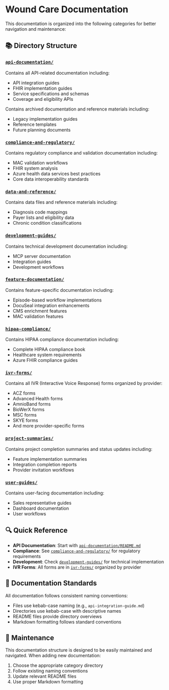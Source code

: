 # Wound Care Documentation

This documentation is organized into the following categories for better navigation and maintenance:

## 📚 Directory Structure

### [`api-documentation/`](api-documentation/)
Contains all API-related documentation including:
- API integration guides
- FHIR implementation guides
- Service specifications and schemas
- Coverage and eligibility APIs


Contains archived documentation and reference materials including:
- Legacy implementation guides
- Reference templates
- Future planning documents

### [`compliance-and-regulatory/`](compliance-and-regulatory/)
Contains regulatory compliance and validation documentation including:
- MAC validation workflows
- FHIR system analysis
- Azure health data services best practices
- Core data interoperability standards

### [`data-and-reference/`](data-and-reference/)
Contains data files and reference materials including:
- Diagnosis code mappings
- Payer lists and eligibility data
- Chronic condition classifications

### [`development-guides/`](development-guides/)
Contains technical development documentation including:
- MCP server documentation
- Integration guides
- Development workflows

### [`feature-documentation/`](feature-documentation/)
Contains feature-specific documentation including:
- Episode-based workflow implementations
- DocuSeal integration enhancements
- CMS enrichment features
- MAC validation features

### [`hipaa-compliance/`](hipaa-compliance/)
Contains HIPAA compliance documentation including:
- Complete HIPAA compliance book
- Healthcare system requirements
- Azure FHIR compliance guides

### [`ivr-forms/`](ivr-forms/)
Contains all IVR (Interactive Voice Response) forms organized by provider:
- ACZ forms
- Advanced Health forms
- AmnioBand forms
- BioWerX forms
- MSC forms
- SKYE forms
- And more provider-specific forms

### [`project-summaries/`](project-summaries/)
Contains project completion summaries and status updates including:
- Feature implementation summaries
- Integration completion reports
- Provider invitation workflows

### [`user-guides/`](user-guides/)
Contains user-facing documentation including:
- Sales representative guides
- Dashboard documentation
- User workflows

## 🔍 Quick Reference

- **API Documentation**: Start with [`api-documentation/README.md`](api-documentation/README.md)
- **Compliance**: See [`compliance-and-regulatory/`](compliance-and-regulatory/) for regulatory requirements
- **Development**: Check [`development-guides/`](development-guides/) for technical implementation
- **IVR Forms**: All forms are in [`ivr-forms/`](ivr-forms/) organized by provider

## 📝 Documentation Standards

All documentation follows consistent naming conventions:
- Files use kebab-case naming (e.g., `api-integration-guide.md`)
- Directories use kebab-case with descriptive names
- README files provide directory overviews
- Markdown formatting follows standard conventions

## 🔄 Maintenance

This documentation structure is designed to be easily maintained and navigated. When adding new documentation:
1. Choose the appropriate category directory
2. Follow existing naming conventions
3. Update relevant README files
4. Use proper Markdown formatting
